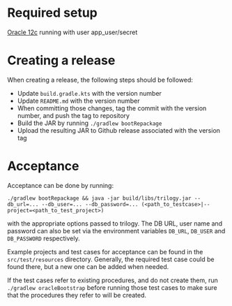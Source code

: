 # Required setup
[Oracle 12c](https://hub.docker.com/r/sath89/oracle-12c/) running with user app_user/secret

# Creating a release

When creating a release, the following steps should be followed:
- Update `build.gradle.kts` with the version number
- Update `README.md` with the version number
- When committing those changes, tag the commit with the version number, and push the tag to repository
- Build the JAR by running `./gradlew bootRepackage`
- Upload the resulting JAR to Github release associated with the version tag

# Acceptance

Acceptance can be done by running:

```
./gradlew bootRepackage && java -jar build/libs/trilogy.jar --db_url=... --db_user=... --db_password=... (<path_to_testcase>|--project=<path_to_test_project>)
```

with the appropriate options passed to trilogy. The DB URL, user name and password can also be set
via the environment variables `DB_URL`, `DB_USER` and `DB_PASSWORD` respectively.

Example projects and test cases for acceptance can be found in the `src/test/resources` directory. 
Generally, the required test case could be found there, but a new one can be added when needed.

If the test cases refer to existing procedures, and do not create them, run `./gradlew oracleBootstrap`
before running those test cases to make sure that the procedures they refer to will be created.